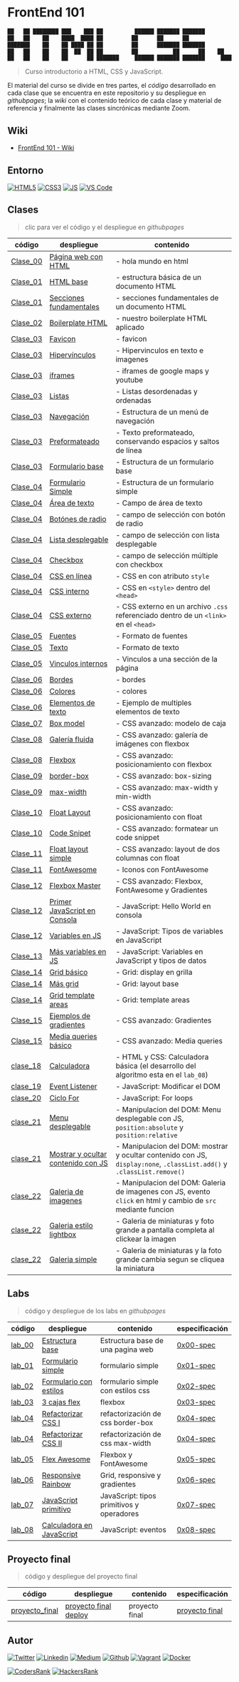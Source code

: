 # FrontEnd 101

```javascript
██   ██ ████████ ███    ███ ██          ██████ ███████ ███████         ██ ███████ 
██   ██    ██    ████  ████ ██         ██      ██      ██              ██ ██      
███████    ██    ██ ████ ██ ██         ██      ███████ ███████         ██ ███████ 
██   ██    ██    ██  ██  ██ ██         ██           ██      ██    ██   ██      ██ 
██   ██    ██    ██      ██ ███████     ██████ ███████ ███████     █████  ███████ 
```

> Curso introductorio a HTML, CSS y JavaScript.

El material del curso se divide en tres partes, el *código* desarrollado en cada clase que se encuentra en este repositorio y su despliegue en *githubpages*; la *wiki* con el contenido teórico de cada clase y material de referencia y finalmente las clases sincrónicas mediante Zoom.

## Wiki

- [FrontEnd 101 - Wiki](https://github.com/ralexrivero/FrontEnd-101/wiki)

## Entorno

[![HTML5](https://img.shields.io/static/v1?label=&message=HTML5&color=E34F26&logo=HTML5&logoColor=E34F26&labelColor=2F333A)](https://developer.mozilla.org/en-US/docs/Web/Guide/HTML/HTML5)<!--HTML5-->
[![CSS3](https://img.shields.io/static/v1?label=&message=CSS3&color=0071B5&logo=CSS3&logoColor=1572B6&labelColor=2F333A)](https://developer.mozilla.org/en-US/docs/Web/CSS)<!-- CSS3 -->
[![JS](https://img.shields.io/static/v1?label=&message=JavaScript&color=F7DF1E&logo=JavaScript&logoColor=F7DF1E&labelColor=2F333A)](https://www.javascript.com)<!-- JS -->
[![VS Code](https://img.shields.io/static/v1?label=&message=Visual%20Studio%20Code&color=007ACC&logo=Visual%20Studio%20Code&logoColor=007ACC&labelColor=2F333A)](https://code.visualstudio.com/) <!-- vs code -->

## Clases

> clic para ver el código y el despliegue en *githubpages*

| código | despliegue | contenido |
|--------|------------------------------------|---------------|
| [Clase_00](./clases/clase_00/hola_mundo/) |[Página web con HTML](https://ralexrivero.github.io/FrontEnd-101/clases/clase_00/hola_mundo/) | - hola mundo en html|
| [Clase_01](./clases/clase_01/HTML_base/) |[HTML base](https://ralexrivero.github.io/FrontEnd-101/clases/clase_01/HTML_base/) | - estructura básica de un documento HTML |
| [Clase_01](./clases/clase_01/secciones_fundamentales/) |[Secciones fundamentales](https://ralexrivero.github.io/FrontEnd-101/clases/clase_01/secciones_fundamentales/) | - secciones fundamentales de un documento HTML |
| [Clase_02](./clases/clase_02/boilerplate/) | [Boilerplate HTML](https://ralexrivero.github.io/FrontEnd-101/clases/clase_02/boilerplate/)| - nuestro boilerplate HTML aplicado |
| [Clase_03](./clases/clase_03/favicon/) | [Favicon](https://ralexrivero.github.io/FrontEnd-101/clases/clase_03/favicon/)| - favicon |
| [Clase_03](./clases/clase_03/hipervinculos/) | [Hipervínculos](https://ralexrivero.github.io/FrontEnd-101/clases/clase_03/hipervinculos/)| - Hipervinculos en texto e imagenes |
| [Clase_03](./clases/clase_03/iframes/) | [iframes](https://ralexrivero.github.io/FrontEnd-101/clases/clase_03/iframes/)| - iframes de google maps y youtube |
| [Clase_03](./clases/clase_03/listas/) | [Listas](https://ralexrivero.github.io/FrontEnd-101/clases/clase_03/listas/)| - Listas desordenadas y ordenadas |
| [Clase_03](./clases/clase_03/navegacion/) | [Navegación](https://ralexrivero.github.io/FrontEnd-101/clases/clase_03/navegacion/)| - Estructura de un menú de navegación |
| [Clase_03](./clases/clase_03/texto_preformateado/) | [Preformateado](https://ralexrivero.github.io/FrontEnd-101/clases/clase_03/texto_preformateado/)| - Texto preformateado, conservando espacios y saltos de línea |
| [Clase_03](./clases/clase_03/formulario_base/) | [Formulario base](https://ralexrivero.github.io/FrontEnd-101/clases/clase_03/formulario_base/)| - Estructura de un formulario base |
| [Clase_04](./clases/clase_04/formulario_simple/) | [Formulario Simple](https://ralexrivero.github.io/FrontEnd-101/clases/clase_04/formulario_simple/)| - Estructura de un formulario simple |
| [Clase_04](./clases/clase_04/area_texto/) | [Área de texto](https://ralexrivero.github.io/FrontEnd-101/clases/clase_04/area_texto/)| - Campo de área de texto |
| [Clase_04](./clases/clase_04/boton_radio/) | [Botónes de radio](https://ralexrivero.github.io/FrontEnd-101/clases/clase_04/boton_radio/)| - campo de selección con botón de radio |
| [Clase_04](./clases/clase_04/lista_desplegable/) | [Lista desplegable](https://ralexrivero.github.io/FrontEnd-101/clases/clase_04/lista_desplegable/)| - campo de selección con lista desplegable |
| [Clase_04](./clases/clase_04/checkbox/) | [Checkbox](https://ralexrivero.github.io/FrontEnd-101/clases/clase_04/checkbox)| - campo de selección múltiple con checkbox |
| [Clase_04](./clases/clase_04/css_en_linea/) | [CSS en línea](https://ralexrivero.github.io/FrontEnd-101/clases/clase_04/css_en_linea/)| - CSS en con atributo `style` |
| [Clase_04](./clases/clase_04/css_interno/) | [CSS interno](https://ralexrivero.github.io/FrontEnd-101/clases/clase_04/css_interno/)| - CSS en `<style>` dentro del `<head>` |
| [Clase_04](./clases/clase_04/css_externo/) | [CSS externo](https://ralexrivero.github.io/FrontEnd-101/clases/clase_04/css_externo/)| - CSS externo en un archivo `.css` referenciado dentro de un `<link>` en el `<head>` |
| [Clase_05](./clases/clase_05/05-00-fuentes.html) | [Fuentes](https://ralexrivero.github.io/FrontEnd-101/clases/clase_05/05-00-fuentes.html)| - Formato de fuentes |
| [Clase_05](./clases/clase_05/05-00-texto.html) | [Texto](https://ralexrivero.github.io/FrontEnd-101/clases/clase_05/05-00-texto.html)| - Formato de texto |
| [Clase_05](./clases/clase_05/05-anchor_id.html) | [Vinculos internos](https://ralexrivero.github.io/FrontEnd-101/)| - Vinculos a una sección de la página |
| [Clase_06](./clases/clase_06/06-bordes.html) | [Bordes](https://ralexrivero.github.io/FrontEnd-101/clases/clase_06/06-bordes.html)| - bordes |
| [Clase_06](./clases/clase_06/06-colores.html) | [Colores](https://ralexrivero.github.io/FrontEnd-101/)| - colores |
| [Clase_06](./clases/clase_06/06-multiples.html) | [Elementos de texto](https://ralexrivero.github.io/FrontEnd-101/clases/clase_06/06-multiples.html)| - Ejemplo de multiples elementos de texto |
| [Clase_07](./clases/clase_07/07-boxmodel.html) | [Box model](https://ralexrivero.github.io/FrontEnd-101/clases/clase_07/07-boxmodel.html)| - CSS avanzado: modelo de caja |
| [Clase_08](./clases/clase_08/consolas/) |[Galería fluida](https://ralexrivero.github.io/FrontEnd-101/clases/clase_08/consolas/) | - CSS avanzado: galería de imágenes con flexbox |
| [Clase_08](./clases/clase_08/flexbox/) |[Flexbox](https://ralexrivero.github.io/FrontEnd-101/clases/clase_08/flexbox/) | - CSS avanzado: posicionamiento con flexbox |
| [Clase_09](./clases/clase_09/09-border-box/) | [border-box](https://ralexrivero.github.io/FrontEnd-101/clases/clase_09/09-border-box)| - CSS avanzado: box-sizing  |
| [Clase_09](./clases/clase_09/09-max-width/) | [max-width](https://ralexrivero.github.io/FrontEnd-101/clases/clase_09/09-max-width)| - CSS avanzado: max-width y min-width |
| [Clase_10](./clases/clase_10/float) | [Float Layout](https://ralexrivero.github.io/FrontEnd-101/clases/clase_10/float) | - CSS avanzado: posicionamiento con float |
| [Clase_10](./clases/clase_10/codigo) | [Code Snipet](https://ralexrivero.github.io/FrontEnd-101/clases/clase_10/codigo) | - CSS avanzado: formatear un code snippet |
| [Clase_11](./clases/clase_11/float) | [Float layout simple](https://ralexrivero.github.io/FrontEnd-101/clases/clase_11/float) | - CSS avanzado: layout de dos columnas con float |
| [Clase_11](./clases/clase_11/fontawesome) | [FontAwesome](https://ralexrivero.github.io/FrontEnd-101/clases/clase_11/fontawesome) | - Iconos con FontAwesome |
| [Clase_12](./clases/clase_12/flexbox_master/) | [Flexbox Master](https://ralexrivero.github.io/FrontEnd-101/clases/clase_12/flexbox_master) | - CSS avanzado: Flexbox, FontAwesome y Gradientes |
| [Clase_12](./clases/clase_12/hello_javascript/) | [Primer JavaScript en Consola](https://ralexrivero.github.io/FrontEnd-101/clases/clase_12/hello_javascript) | - JavaScript: Hello World en consola |
| [Clase_12](./clases/clase_12/tipos_variables/) | [Variables en JS](https://ralexrivero.github.io/FrontEnd-101/clases/clase_12/tipos_variables) | - JavaScript: Tipos de variables en JavaScript |
| [Clase_13](./clases/clase_13/variables/) | [Más variables en JS](https://ralexrivero.github.io/FrontEnd-101/clases/clase_13/variables) | - JavaScript: Variables en JavaScript y tipos de datos |
| [Clase_14](./clases/clase_14/00-grid/) | [Grid básico](https://ralexrivero.github.io/FrontEnd-101/clases/clase_14/00-grid) | - Grid: display en grilla |
| [Clase_14](./clases/clase_14/01-grid/) | [Más grid](https://ralexrivero.github.io/FrontEnd-101/clases/clase_14/01-grid) | - Grid: layout base |
| [Clase_14](./clases/clase_14/02-grid/) | [Grid template areas](https://ralexrivero.github.io/FrontEnd-101/clases/clase_14/02-grid) | - Grid: template areas |
| [Clase_15](./clases/clase_15/gradientes/) | [Ejemplos de gradientes](https://ralexrivero.github.io/FrontEnd-101/clases/clase_15/gradientes) | - CSS avanzado: Gradientes |
| [Clase_15](./clases/clase_15/media_queries/) | [Media queries básico](https://ralexrivero.github.io/FrontEnd-101/clases/clase_15/media_queries) | - CSS avanzado: Media queries |
| [clase_18](./clases/clase_18/calculadora/) | [Calculadora](https://ralexrivero.github.io/FrontEnd-101/clases/clase_18/calculadora) | - HTML y CSS: Calculadora básica (el desarrollo del algoritmo esta en el `lab_08`)|
| [clase_19](./clases/clase_19/input_usuario/) | [Event Listener](https://ralexrivero.github.io/FrontEnd-101/clases/clase_19/input_usuario/) | - JavaScript: Modificar el DOM | getElementsByClassName y addEventListener |
| [clase_20](./clases/clase_20/for/) | [Ciclo For](https://ralexrivero.github.io/FrontEnd-101/clases/clase_20/for/) | - JavaScript: For loops |
| [clase_21](./clases/clase_21/menu_desplegable/) | [Menu desplegable](https://ralexrivero.github.io/FrontEnd-101/clases/clase_21/menu_desplegable/) | - Manipulacion del DOM: Menu desplegable con JS, `position:absolute` y `position:relative` |
| [clase_21](./clases/clase_21/bienvenida/) | [Mostrar y ocultar contenido con JS](https://ralexrivero.github.io/FrontEnd-101/clases/clase_21/bienvenida/) | - Manipulacion del DOM: mostrar y ocultar contenido con JS, `display:none`, `.classList.add()` y `.classList.remove()`|
| [clase_22](./clases/clase_22/galeria/) | [Galeria de imagenes](https://ralexrivero.github.io/FrontEnd-101/clases/clase_22/galeria/) | - Manipulacion del DOM: Galeria de imagenes con JS, evento `click` en html y cambio de `src` mediante funcion|
| [clase_22](./clases/clase_22/lightbox/) | [Galeria estilo lightbox](https://ralexrivero.github.io/FrontEnd-101/clases/clase_22/lightbox/) | - Galeria de miniaturas y foto grande a pantalla completa al clickear la imagen |
| [clase_22](./clases/clase_22/galeria_simple/) | [Galeria simple](https://ralexrivero.github.io/FrontEnd-101/clases/clase_22/galeria_simple/) | - Galeria de miniaturas y la foto grande cambia segun se cliquea la miniatura |

## Labs

> código y despliegue de los labs en *githubpages*

| código | despliegue | contenido | especificación |
|--------|------------------------------------|---------------|---------------|
| [lab_00](./labs/0x00-lab/) | [Estructura base](https://ralexrivero.github.io/FrontEnd-101/labs/0x00-lab/) | Estructura base de una pagina web | [0x00-spec](./labs/0x02-lab/0x00-espec.md) |
| [lab_01](./labs/0x01-lab/) | [Formulario simple](https://ralexrivero.github.io/FrontEnd-101/labs/0x01-lab/) | formulario simple | [0x01-spec](./labs/0x02-lab/0x01-espec.md) |
| [lab_02](./labs/0x02-lab/) | [Formulario con estilos](https://ralexrivero.github.io/FrontEnd-101/labs/0x02-lab/) | formulario simple con estilos css | [0x02-spec](./labs/0x02-lab/0x02-espec.md) |
| [lab_03](./labs/0x03-lab/) | [3 cajas flex](https://ralexrivero.github.io/FrontEnd-101/labs/0x03-lab/) | flexbox | [0x03-spec](./labs/0x03-lab/0x03-espec.md) |
| [lab_04](./labs/0x04-lab/09-border-box/) | [Refactorizar CSS I](https://ralexrivero.github.io/FrontEnd-101/labs/0x04-lab/09-border-box/) | refactorización de css border-box | [0x04-spec](./labs/0x04-lab/0x04-espec.md) |
| [lab_04](./labs/0x04-lab/09-max-width/) | [Refactorizar CSS II](https://ralexrivero.github.io/FrontEnd-101/labs/0x04-lab/09-max-width) | refactorización de css max-width | [0x04-spec](./labs/0x04-lab/0x04-espec.md) |
| [lab_05](./labs/0x05-lab/) | [Flex Awesome](https://ralexrivero.github.io/FrontEnd-101/labs/0x05-lab/) | Flexbox y FontAwesome | [0x05-spec](./labs/0x05-lab/0x05-espec.md) |
| [lab_06](./labs/0x06-lab/) | [Responsive Rainbow](https://ralexrivero.github.io/FrontEnd-101/labs/0x06-lab/) | Grid, responsive y gradientes | [0x06-spec](./labs/0x06-lab/0x06-espec.md) |
| [lab_07](./labs/0x07-lab/) | [JavaScript primitivo](https://ralexrivero.github.io/FrontEnd-101/labs/0x07-lab/) | JavaScript: tipos primitivos y operadores | [0x07-spec](./labs/0x07-lab/0x07-espec.md) |
| [lab_08](./labs/0x08-lab/) | [Calculadora en JavaScript](https://ralexrivero.github.io/FrontEnd-101/labs/0x08-lab/) | JavaScript: eventos | [0x08-spec](./labs/0x08-lab/0x08-espec.md) |

## Proyecto final

> código y despliegue del proyecto final

| código | despliegue | contenido | especificación |
|--------|------------------------------------|---------------|---------------|
| [proyecto_final](./proyecto_final/) | [proyecto final deploy](https://ralexrivero.github.io/FrontEnd-101/proyecto_final/) | proyecto final | [proyecto final](./proyecto_final/README.md) |

## Autor

[![Twitter](https://img.shields.io/twitter/follow/ralex_uy?style=social)](https://twitter.com/ralex_uy) <!-- twitter -->
[![Linkedin](https://img.shields.io/badge/LinkedIn-+29K-blue?style=social&logo=linkedin)](https://www.linkedin.com/in/ronald-rivero/) <!-- linkedin -->
[![Medium](https://img.shields.io/static/v1?label=&message=Medium&color=000000&logo=Medium&logoColor=000000&labelColor=888888)](https://medium.com/@ralexrivero)<!-- medium -->
[![Github](https://img.shields.io/github/followers/ralexrivero?style=social)](https://github.com/ralexrivero/) <!-- github -->
[![Vagrant](https://img.shields.io/static/v1?label=&message=Vagrant%20Profile&color=1868F2&logo=vagrant&labelColor=2F333A)](https://app.vagrantup.com/ralexrivero) <!-- vagrant -->
[![Docker](https://img.shields.io/static/v1?label=&message=Docker%20Profile&color=2496ED&logo=Docker&labelColor=2F333A)](https://hub.docker.com/u/ralexrivero) <!-- docker -->

[![CodersRank](https://img.shields.io/static/v1?label=&message=Coders%20Rank&color=67A4AC&logo=CodersRank&logoColor=67A4AC&labelColor=2F333A)](https://profile.codersrank.io/user/ralexrivero) <!-- codersrank -->
[![HackersRank](https://img.shields.io/static/v1?label=&message=Hacker%20Rank&color=00EA64&logo=HackerRank&logoColor=00EA64&labelColor=2F333A)](https://www.hackerrank.com/ralexrivero) <!-- hackerrank -->
<!-- Behance -->
<!-- website -->
